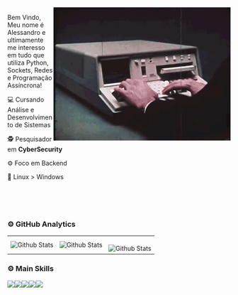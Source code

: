 <img src="https://github.com/AlldDev/AlldDev/blob/main/fb.gif" alt="ilustração de um computador" min-width="400px" max-width="400px" width="400px" align="right">

<p align="left"> 
  Bem Vindo, Meu nome é Alessandro e ultimamente me interesso em tudo que utiliza Python, Sockets, Redes e Programação Assíncrona!
</p>
<p align="left">
  💻 Cursando Análise e Desenvolvimento de Sistemas
</p>
<p align="left">
  🕵️ Pesquisador em <b>CyberSecurity</b>
</p>
<p align="left">
  ⚙️ Foco em Backend
</p>
<p align="left">
  🐧 Linux > Windows
</p>
</p><br><br><br>

### ⚙️ GitHub Analytics
<table>
  <tr>
    <td>
      <img
        align="left"
        src="https://github-readme-stats.vercel.app/api?username=AlldDev&theme=dark&hide_border=false&include_all_commits=true"
        alt="Github Stats"
      />
    </td>
    <td>
      <img
        align="left"
        src="https://github-readme-stats.vercel.app/api/top-langs/?username=AlldDev&theme=dark&hide_border=false&include_all_commits=true&count_private=true&layout=compact"
        alt="Github Stats"
      />
    </td>
    <td>
      <br />
      <img
        align="left"
        src="https://github-readme-streak-stats.herokuapp.com/?user=AlldDev&theme=dark&hide_border=false"
        alt="Github Stats"
      />
    </td>
  </tr>
</table>

### ⚙️ Main Skills

<p align="center">
    <img align="left" src="https://img.shields.io/badge/-CSS-0D1117?style=for-the-badge&logo=CSS3&logoColor=1572B6&labelColor=0D1117"/>
    <img align="left" src="https://img.shields.io/badge/-html-0D1117?style=for-the-badge&logo=html5&labelColor=0D1117"/>
    <img align="left" src="https://img.shields.io/badge/-Php-0D1117?style=for-the-badge&logo=react&labelColor=0D1117"/>
    <img align="left" src="https://img.shields.io/badge/-python-0D1117?style=for-the-badge&logo=python&labelColor=0D1117&textColor=0D1117"/>
    <img align="left" src="https://img.shields.io/badge/-_SQL_Server-0D1117?style=for-the-badge&logo=microsoft-sql-server&labelColor=0D1117"/>
</p>
